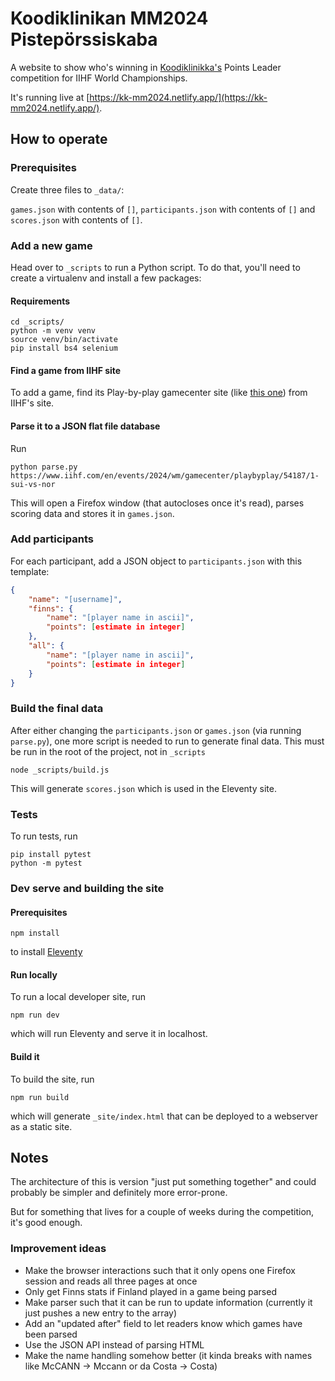 # Koodiklinikan MM2024 Pistepörssiskaba

A website to show who's winning in [Koodiklinikka's](https://koodiklinikka.fi) Points Leader competition for IIHF World Championships.

It's running live at [https://kk-mm2024.netlify.app/](https://kk-mm2024.netlify.app/).

## How to operate

### Prerequisites

Create three files to `_data/`:

`games.json` with contents of `[]`, `participants.json` with contents of `[]` and `scores.json` with contents of `[]`.

### Add a new game

Head over to `_scripts` to run a Python script. To do that, you'll need to create a virtualenv and install a few packages:

#### Requirements

```
cd _scripts/
python -m venv venv
source venv/bin/activate
pip install bs4 selenium
```

#### Find a game from IIHF site

To add a game, find its Play-by-play gamecenter site (like [this one](https://www.iihf.com/en/events/2024/wm/gamecenter/playbyplay/54187/1-sui-vs-nor)) from IIHF's site.

#### Parse it to a JSON flat file database

Run

```
python parse.py https://www.iihf.com/en/events/2024/wm/gamecenter/playbyplay/54187/1-sui-vs-nor
```

This will open a Firefox window (that autocloses once it's read), parses scoring data and stores it in `games.json`.

### Add participants

For each participant, add a JSON object to `participants.json` with this template:

```json
{
    "name": "[username]",
    "finns": {
        "name": "[player name in ascii]",
        "points": [estimate in integer]
    },
    "all": {
        "name": "[player name in ascii]",
        "points": [estimate in integer]
    }
}
```

### Build the final data

After either changing the `participants.json` or `games.json` (via running `parse.py`), one more script is needed to run to generate final data. This must be run in the root of the project, not in `_scripts`

```
node _scripts/build.js
```

This will generate `scores.json` which is used in the Eleventy site.

### Tests

To run tests, run

```
pip install pytest
python -m pytest
```

### Dev serve and building the site

#### Prerequisites

```
npm install
```

to install [Eleventy](https://11ty.dev)

#### Run locally

To run a local developer site, run

```
npm run dev
```

which will run Eleventy and serve it in localhost.

#### Build it

To build the site, run

```
npm run build
```

which will generate `_site/index.html` that can be deployed to a webserver as a static site.

## Notes

The architecture of this is version "just put something together" and could probably be simpler and definitely more error-prone.

But for something that lives for a couple of weeks during the competition, it's good enough.

### Improvement ideas

- Make the browser interactions such that it only opens one Firefox session and reads all three pages at once
- Only get Finns stats if Finland played in a game being parsed
- Make parser such that it can be run to update information (currently it just pushes a new entry to the array)
- Add an "updated after" field to let readers know which games have been parsed
- Use the JSON API instead of parsing HTML
- Make the name handling somehow better (it kinda breaks with names like McCANN -> Mccann or da Costa -> Costa)
